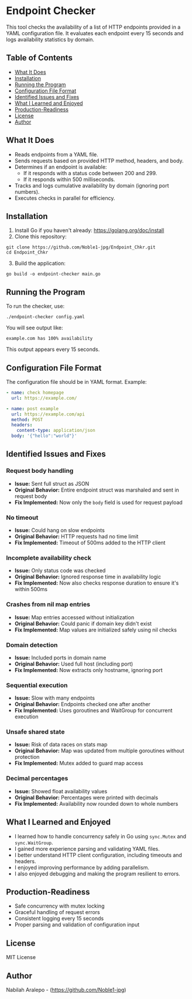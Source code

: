 # Endpoint Checker

This tool checks the availability of a list of HTTP endpoints provided in a YAML configuration file. It evaluates each endpoint every 15 seconds and logs availability statistics by domain.

## Table of Contents

- [What It Does](#what-it-does)
- [Installation](#installation)
- [Running the Program](#running-the-program)
- [Configuration File Format](#configuration-file-format)
- [Identified Issues and Fixes](#identified-issues-and-fixes)
- [What I Learned and Enjoyed](#what-i-learned-and-enjoyed)
- [Production-Readiness](#production-readiness)
- [License](#license)
- [Author](#author)

## What It Does

- Reads endpoints from a YAML file.
- Sends requests based on provided HTTP method, headers, and body.
- Determines if an endpoint is available:
  - If it responds with a status code between 200 and 299.
  - If it responds within 500 milliseconds.
- Tracks and logs cumulative availability by domain (ignoring port numbers).
- Executes checks in parallel for efficiency.

## Installation

1. Install Go if you haven't already: https://golang.org/doc/install
2. Clone this repository:

```
git clone https://github.com/Noble1-jpg/Endpoint_Chkr.git
cd Endpoint_Chkr
```

3. Build the application:

```
go build -o endpoint-checker main.go
```

## Running the Program

To run the checker, use:

```
./endpoint-checker config.yaml
```

You will see output like:

```
example.com has 100% availability
```

This output appears every 15 seconds.

## Configuration File Format

The configuration file should be in YAML format. Example:

```yaml
- name: check homepage
  url: https://example.com/

- name: post example
  url: https://example.com/api
  method: POST
  headers:
    content-type: application/json
  body: '{"hello":"world"}'
```

## Identified Issues and Fixes

### Request body handling
- **Issue:** Sent full struct as JSON
- **Original Behavior:** Entire endpoint struct was marshaled and sent in request body
- **Fix Implemented:** Now only the `body` field is used for request payload

### No timeout
- **Issue:** Could hang on slow endpoints
- **Original Behavior:** HTTP requests had no time limit
- **Fix Implemented:** Timeout of 500ms added to the HTTP client

### Incomplete availability check
- **Issue:** Only status code was checked
- **Original Behavior:** Ignored response time in availability logic
- **Fix Implemented:** Now also checks response duration to ensure it's within 500ms

### Crashes from nil map entries
- **Issue:** Map entries accessed without initialization
- **Original Behavior:** Could panic if domain key didn't exist
- **Fix Implemented:** Map values are initialized safely using nil checks

### Domain detection
- **Issue:** Included ports in domain name
- **Original Behavior:** Used full host (including port)
- **Fix Implemented:** Now extracts only hostname, ignoring port

### Sequential execution
- **Issue:** Slow with many endpoints
- **Original Behavior:** Endpoints checked one after another
- **Fix Implemented:** Uses goroutines and WaitGroup for concurrent execution

### Unsafe shared state
- **Issue:** Risk of data races on stats map
- **Original Behavior:** Map was updated from multiple goroutines without protection
- **Fix Implemented:** Mutex added to guard map access

### Decimal percentages
- **Issue:** Showed float availability values
- **Original Behavior:** Percentages were printed with decimals
- **Fix Implemented:** Availability now rounded down to whole numbers

## What I Learned and Enjoyed

- I learned how to handle concurrency safely in Go using `sync.Mutex` and `sync.WaitGroup`.
- I gained more experience parsing and validating YAML files.
- I better understand HTTP client configuration, including timeouts and headers.
- I enjoyed improving performance by adding parallelism.
- I also enjoyed debugging and making the program resilient to errors.

## Production-Readiness

- Safe concurrency with mutex locking
- Graceful handling of request errors
- Consistent logging every 15 seconds
- Proper parsing and validation of configuration input

## License

MIT License

## Author

Nabilah Aralepo - (https://github.com/Noble1-jpg)



